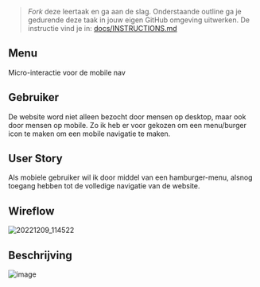 > _Fork_ deze leertaak en ga aan de slag. 
Onderstaande outline ga je gedurende deze taak in jouw eigen GitHub omgeving uitwerken. 
De instructie vind je in: [docs/INSTRUCTIONS.md](docs/INSTRUCTIONS.md)

## Menu
Micro-interactie voor de mobile nav

## Gebruiker
De website word niet alleen bezocht door mensen op desktop, maar ook door mensen op mobile. Zo ik heb er voor gekozen om een menu/burger icon te maken om een mobile navigatie te maken. 

## User Story
Als mobiele gebruiker wil ik door middel van een hamburger-menu, alsnog toegang hebben tot de volledige navigatie van de website.

## Wireflow

![20221209_114522](https://user-images.githubusercontent.com/112861160/206687654-c9cc6e60-ac0f-4458-b33a-d0dc6563cd73.jpg)

## Beschrijving




![image](https://user-images.githubusercontent.com/112861160/213194911-7e7fc41d-f6ae-4f20-a487-7fc0b437adf0.png)
